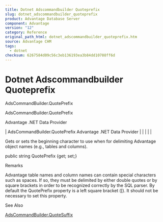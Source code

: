 ```yaml
---
title: Dotnet Adscommandbuilder Quoteprefix
slug: dotnet_adscommandbuilder_quoteprefix
product: Advantage Database Server
component: Advantage
version: "12"
category: Reference
original_path_html: dotnet_adscommandbuilder_quoteprefix.htm
source: Advantage CHM
tags:
  - dotnet
checksum: 6267584d09c56c3eb136193ea3b84dd10708ff6d
---
```


# Dotnet Adscommandbuilder Quoteprefix

AdsCommandBuilder.QuotePrefix

AdsCommandBuilder.QuotePrefix

Advantage .NET Data Provider

| AdsCommandBuilder.QuotePrefix  Advantage .NET Data Provider |  |  |  |  |

Gets or sets the beginning character to use when for delimiting Advantage object names (e.g., tables and columns).

public string QuotePrefix {get; set;}

Remarks

Advantage table names and column names can contain special characters such as spaces. If so, they must be delimited by either double quotes or by square brackets in order to be recognized correctly by the SQL parser. By default the QuotePrefix property is a left square bracket ([). It should not be necessary to set this property.

See Also

[AdsCommandBuilder.QuoteSuffix](dotnet_adscommandbuilder_quotesuffix.md)
